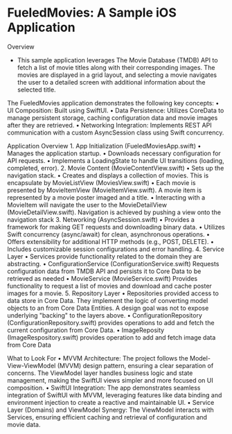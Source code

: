 # FueledMovies: A Sample iOS Application
Overview
- This sample application leverages The Movie Database (TMDB) API to fetch a list of movie titles along with their corresponding images. The movies are displayed in a grid layout, and selecting a movie navigates the user to a detailed screen with additional information about the selected title.

The FueledMovies application demonstrates the following key concepts:
	•	UI Composition: Built using SwiftUI.
	•	Data Persistence: Utilizes CoreData to manage persistent storage, caching configuration data and movie images after they are retrieved.
	•	Networking Integration: Implements REST API communication with a custom AsyncSession class using Swift concurrency.

Application Overview
	1. App Initialization (FueledMoviesApp.swift)
	•	Manages the application startup.
	•	Downloads necessary configuration for API requests.
	•	Implements a LoadingState to handle UI transitions (loading, completed, error).
	2. Movie Content (MovieContentView.swift)
	•	Sets up the navigation stack.
	•	Creates and displays a collection of movies.  This is encapsulate by MovieListView (MoviesView.swift)
	•	Each movie is presented by MovieItemView (MovieItemView.swift).  A movie item is represented by a movie poster imaged and a title.
  • Interacting with a MovieItem will navigate the user to the MovieDetailView (MovieDetailView.swift). Navigation is achieved by pushing a view onto the navigation stack
	3. Networking (AsyncSession.swift)
	•	Provides a framework for making GET requests and downloading binary data.
	•	Utilizes Swift concurrency (async/await) for clean, asynchronous operations.
	•	Offers extensibility for additional HTTP methods (e.g., POST, DELETE).
	•	 Includes customizable session configurations and error handling.
  4. Service Layer
  • Services provide functionality related to the domain they are abstracting. 
  • ConfigurationService (ConfigurationService.swift) Requests configuration data from TMDB API and persists it to Core Data to be retrieved as needed
  • MovieService (MovieService.swift) Provides functionality to request a list of movies and download and cache poster images for a movie.
  5. Repository Layer
  • Repositories provided access to data store in Core Data.  They implement the logic of converting model objects to an from Core Data Entities.  A design goal was not to expose underlying "backing" to the layers above. 
  • ConfigurationRepository (ConfigurationRepository.swift) provides operations to add and fetch the current configuration from Core Data.
  • ImageReposity (ImageRespository.swift) provides operation to add and fetch image data from Core Data

  What to Look For
	•	MVVM Architecture: The project follows the Model-View-ViewModel (MVVM) design pattern, ensuring a clear separation of concerns. The ViewModel layer handles business logic and state management, making the SwiftUI views simpler and more focused on UI composition.
	•	SwiftUI Integration: The app demonstrates seamless integration of SwiftUI with MVVM, leveraging features like data binding and environment injection to create a reactive and maintainable UI.
	•	Service Layer (Domains) and ViewModel Synergy: The ViewModel interacts with Services, ensuring efficient caching and retrieval of configuration and movie data.
  
  
